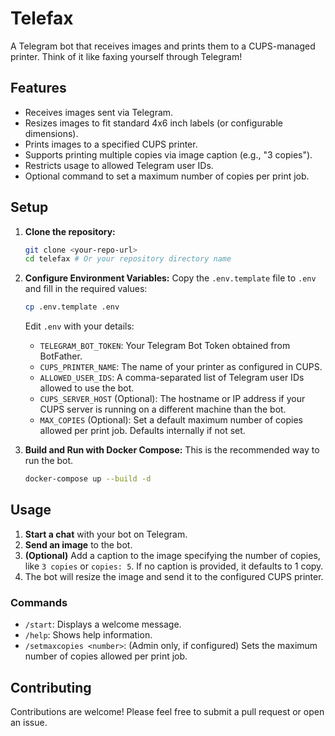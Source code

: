 # Telefax

A Telegram bot that receives images and prints them to a CUPS-managed printer. Think of it like faxing yourself through Telegram!

## Features

*   Receives images sent via Telegram.
*   Resizes images to fit standard 4x6 inch labels (or configurable dimensions).
*   Prints images to a specified CUPS printer.
*   Supports printing multiple copies via image caption (e.g., "3 copies").
*   Restricts usage to allowed Telegram user IDs.
*   Optional command to set a maximum number of copies per print job.

## Setup

1.  **Clone the repository:**
    ```bash
    git clone <your-repo-url>
    cd telefax # Or your repository directory name
    ```
2.  **Configure Environment Variables:**
    Copy the `.env.template` file to `.env` and fill in the required values:
    ```bash
    cp .env.template .env
    ```
    Edit `.env` with your details:
    *   `TELEGRAM_BOT_TOKEN`: Your Telegram Bot Token obtained from BotFather.
    *   `CUPS_PRINTER_NAME`: The name of your printer as configured in CUPS.
    *   `ALLOWED_USER_IDS`: A comma-separated list of Telegram user IDs allowed to use the bot.
    *   `CUPS_SERVER_HOST` (Optional): The hostname or IP address if your CUPS server is running on a different machine than the bot.
    *   `MAX_COPIES` (Optional): Set a default maximum number of copies allowed per print job. Defaults internally if not set.

3.  **Build and Run with Docker Compose:**
    This is the recommended way to run the bot.
    ```bash
    docker-compose up --build -d
    ```

## Usage

1.  **Start a chat** with your bot on Telegram.
2.  **Send an image** to the bot.
3.  **(Optional)** Add a caption to the image specifying the number of copies, like `3 copies` or `copies: 5`. If no caption is provided, it defaults to 1 copy.
4.  The bot will resize the image and send it to the configured CUPS printer.

### Commands

*   `/start`: Displays a welcome message.
*   `/help`: Shows help information.
*   `/setmaxcopies <number>`: (Admin only, if configured) Sets the maximum number of copies allowed per print job.

## Contributing

Contributions are welcome! Please feel free to submit a pull request or open an issue.
